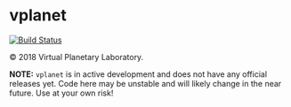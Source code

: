 # vplanet
[![Build Status](https://travis-ci.com/VirtualPlanetaryLaboratory/vplanet.svg?branch=master)](https://travis-ci.com/VirtualPlanetaryLaboratory/vplanet)

© 2018 Virtual Planetary Laboratory.

**NOTE:** `vplanet` is in active development and does not have any official releases yet. Code here may be unstable and will likely change in the near future. Use at your own risk!
